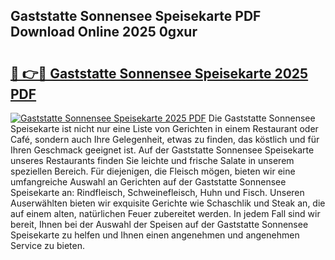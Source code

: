 ## Gaststatte Sonnensee Speisekarte PDF Download Online 2025 0gxur

# <h2><a href="http://gc6n50.nevu.top/?p=Gaststatte+Sonnensee+Speisekarte">🔗 👉🔴 Gaststatte Sonnensee Speisekarte 2025 PDF</a></h2>

[![Gaststatte Sonnensee Speisekarte 2025 PDF](https://i.imgur.com/dBaPXMq.png)](http://gc6n50.nevu.top/?p=Gaststatte+Sonnensee+Speisekarte)
Die Gaststatte Sonnensee Speisekarte ist nicht nur eine Liste von Gerichten in einem Restaurant oder Café, sondern auch Ihre Gelegenheit, etwas zu finden, das köstlich und für Ihren Geschmack geeignet ist. Auf der Gaststatte Sonnensee Speisekarte unseres Restaurants finden Sie leichte und frische Salate in unserem speziellen Bereich. Für diejenigen, die Fleisch mögen, bieten wir eine umfangreiche Auswahl an Gerichten auf der Gaststatte Sonnensee Speisekarte an: Rindfleisch, Schweinefleisch, Huhn und Fisch. Unseren Auserwählten bieten wir exquisite Gerichte wie Schaschlik und Steak an, die auf einem alten, natürlichen Feuer zubereitet werden. In jedem Fall sind wir bereit, Ihnen bei der Auswahl der Speisen auf der Gaststatte Sonnensee Speisekarte zu helfen und Ihnen einen angenehmen und angenehmen Service zu bieten.
